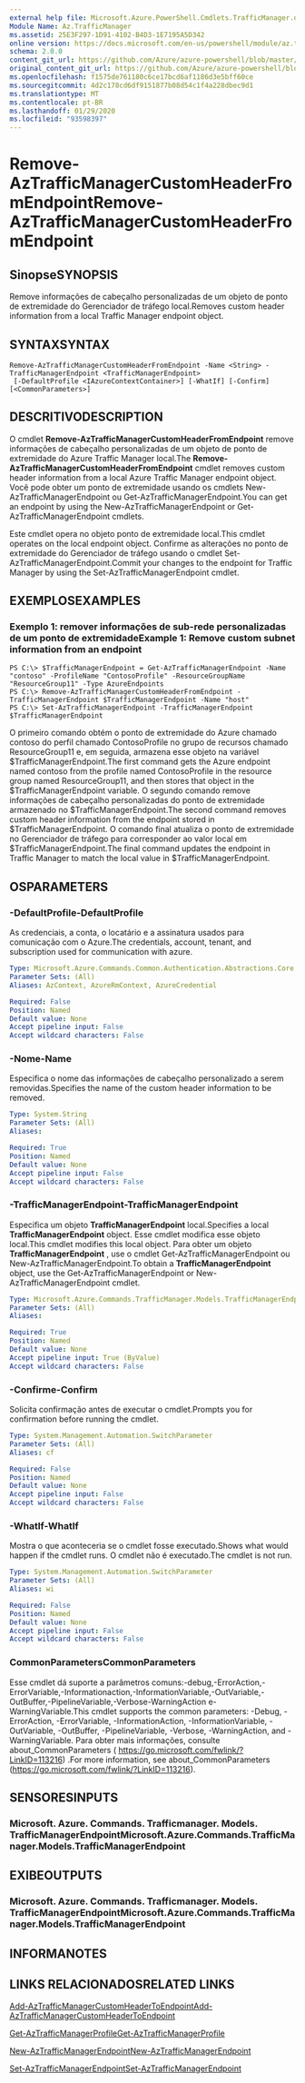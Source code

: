 ```yaml
---
external help file: Microsoft.Azure.PowerShell.Cmdlets.TrafficManager.dll-Help.xml
Module Name: Az.TrafficManager
ms.assetid: 25E3F297-1D91-4102-B4D3-1E7195A5D342
online version: https://docs.microsoft.com/en-us/powershell/module/az.trafficmanager/remove-aztrafficmanagercustomheaderfromendpoint
schema: 2.0.0
content_git_url: https://github.com/Azure/azure-powershell/blob/master/src/TrafficManager/TrafficManager/help/Remove-AzTrafficManagerCustomHeaderFromEndpoint.md
original_content_git_url: https://github.com/Azure/azure-powershell/blob/master/src/TrafficManager/TrafficManager/help/Remove-AzTrafficManagerCustomHeaderFromEndpoint.md
ms.openlocfilehash: f1575de761180c6ce17bcd6af1186d3e5bff60ce
ms.sourcegitcommit: 4d2c178cd6df9151877b08d54c1f4a228dbec9d1
ms.translationtype: MT
ms.contentlocale: pt-BR
ms.lasthandoff: 01/29/2020
ms.locfileid: "93598397"
---
```

# <span data-ttu-id="15002-101">Remove-AzTrafficManagerCustomHeaderFromEndpoint</span><span class="sxs-lookup"><span data-stu-id="15002-101">Remove-AzTrafficManagerCustomHeaderFromEndpoint</span></span>

## <span data-ttu-id="15002-102">Sinopse</span><span class="sxs-lookup"><span data-stu-id="15002-102">SYNOPSIS</span></span>
<span data-ttu-id="15002-103">Remove informações de cabeçalho personalizadas de um objeto de ponto de extremidade do Gerenciador de tráfego local.</span><span class="sxs-lookup"><span data-stu-id="15002-103">Removes custom header information from a local Traffic Manager endpoint object.</span></span>

## <span data-ttu-id="15002-104">SYNTAX</span><span class="sxs-lookup"><span data-stu-id="15002-104">SYNTAX</span></span>

```
Remove-AzTrafficManagerCustomHeaderFromEndpoint -Name <String> -TrafficManagerEndpoint <TrafficManagerEndpoint>
 [-DefaultProfile <IAzureContextContainer>] [-WhatIf] [-Confirm] [<CommonParameters>]
```

## <span data-ttu-id="15002-105">DESCRITIVO</span><span class="sxs-lookup"><span data-stu-id="15002-105">DESCRIPTION</span></span>
<span data-ttu-id="15002-106">O cmdlet **Remove-AzTrafficManagerCustomHeaderFromEndpoint** remove informações de cabeçalho personalizadas de um objeto de ponto de extremidade do Azure Traffic Manager local.</span><span class="sxs-lookup"><span data-stu-id="15002-106">The **Remove-AzTrafficManagerCustomHeaderFromEndpoint** cmdlet removes custom header information from a local Azure Traffic Manager endpoint object.</span></span>
<span data-ttu-id="15002-107">Você pode obter um ponto de extremidade usando os cmdlets New-AzTrafficManagerEndpoint ou Get-AzTrafficManagerEndpoint.</span><span class="sxs-lookup"><span data-stu-id="15002-107">You can get an endpoint by using the New-AzTrafficManagerEndpoint or Get-AzTrafficManagerEndpoint cmdlets.</span></span>

<span data-ttu-id="15002-108">Este cmdlet opera no objeto ponto de extremidade local.</span><span class="sxs-lookup"><span data-stu-id="15002-108">This cmdlet operates on the local endpoint object.</span></span>
<span data-ttu-id="15002-109">Confirme as alterações no ponto de extremidade do Gerenciador de tráfego usando o cmdlet Set-AzTrafficManagerEndpoint.</span><span class="sxs-lookup"><span data-stu-id="15002-109">Commit your changes to the endpoint for Traffic Manager by using the Set-AzTrafficManagerEndpoint cmdlet.</span></span>

## <span data-ttu-id="15002-110">EXEMPLOS</span><span class="sxs-lookup"><span data-stu-id="15002-110">EXAMPLES</span></span>

### <span data-ttu-id="15002-111">Exemplo 1: remover informações de sub-rede personalizadas de um ponto de extremidade</span><span class="sxs-lookup"><span data-stu-id="15002-111">Example 1: Remove custom subnet information from an endpoint</span></span>
```
PS C:\> $TrafficManagerEndpoint = Get-AzTrafficManagerEndpoint -Name "contoso" -ProfileName "ContosoProfile" -ResourceGroupName "ResourceGroup11" -Type AzureEndpoints
PS C:\> Remove-AzTrafficManagerCustomHeaderFromEndpoint -TrafficManagerEndpoint $TrafficManagerEndpoint -Name "host"
PS C:\> Set-AzTrafficManagerEndpoint -TrafficManagerEndpoint $TrafficManagerEndpoint
```

<span data-ttu-id="15002-112">O primeiro comando obtém o ponto de extremidade do Azure chamado contoso do perfil chamado ContosoProfile no grupo de recursos chamado ResourceGroup11 e, em seguida, armazena esse objeto na variável $TrafficManagerEndpoint.</span><span class="sxs-lookup"><span data-stu-id="15002-112">The first command gets the Azure endpoint named contoso from the profile named ContosoProfile in the resource group named ResourceGroup11, and then stores that object in the $TrafficManagerEndpoint variable.</span></span>
<span data-ttu-id="15002-113">O segundo comando remove informações de cabeçalho personalizadas do ponto de extremidade armazenado no $TrafficManagerEndpoint.</span><span class="sxs-lookup"><span data-stu-id="15002-113">The second command removes custom header information from the endpoint stored in $TrafficManagerEndpoint.</span></span>
<span data-ttu-id="15002-114">O comando final atualiza o ponto de extremidade no Gerenciador de tráfego para corresponder ao valor local em $TrafficManagerEndpoint.</span><span class="sxs-lookup"><span data-stu-id="15002-114">The final command updates the endpoint in Traffic Manager to match the local value in $TrafficManagerEndpoint.</span></span>

## <span data-ttu-id="15002-115">OS</span><span class="sxs-lookup"><span data-stu-id="15002-115">PARAMETERS</span></span>

### <span data-ttu-id="15002-116">-DefaultProfile</span><span class="sxs-lookup"><span data-stu-id="15002-116">-DefaultProfile</span></span>
<span data-ttu-id="15002-117">As credenciais, a conta, o locatário e a assinatura usados para comunicação com o Azure.</span><span class="sxs-lookup"><span data-stu-id="15002-117">The credentials, account, tenant, and subscription used for communication with azure.</span></span>

```yaml
Type: Microsoft.Azure.Commands.Common.Authentication.Abstractions.Core.IAzureContextContainer
Parameter Sets: (All)
Aliases: AzContext, AzureRmContext, AzureCredential

Required: False
Position: Named
Default value: None
Accept pipeline input: False
Accept wildcard characters: False
```

### <span data-ttu-id="15002-118">-Nome</span><span class="sxs-lookup"><span data-stu-id="15002-118">-Name</span></span>
<span data-ttu-id="15002-119">Especifica o nome das informações de cabeçalho personalizado a serem removidas.</span><span class="sxs-lookup"><span data-stu-id="15002-119">Specifies the name of the custom header information to be removed.</span></span>

```yaml
Type: System.String
Parameter Sets: (All)
Aliases:

Required: True
Position: Named
Default value: None
Accept pipeline input: False
Accept wildcard characters: False
```

### <span data-ttu-id="15002-120">-TrafficManagerEndpoint</span><span class="sxs-lookup"><span data-stu-id="15002-120">-TrafficManagerEndpoint</span></span>
<span data-ttu-id="15002-121">Especifica um objeto **TrafficManagerEndpoint** local.</span><span class="sxs-lookup"><span data-stu-id="15002-121">Specifies a local **TrafficManagerEndpoint** object.</span></span>
<span data-ttu-id="15002-122">Esse cmdlet modifica esse objeto local.</span><span class="sxs-lookup"><span data-stu-id="15002-122">This cmdlet modifies this local object.</span></span>
<span data-ttu-id="15002-123">Para obter um objeto **TrafficManagerEndpoint** , use o cmdlet Get-AzTrafficManagerEndpoint ou New-AzTrafficManagerEndpoint.</span><span class="sxs-lookup"><span data-stu-id="15002-123">To obtain a **TrafficManagerEndpoint** object, use the Get-AzTrafficManagerEndpoint or New-AzTrafficManagerEndpoint cmdlet.</span></span>

```yaml
Type: Microsoft.Azure.Commands.TrafficManager.Models.TrafficManagerEndpoint
Parameter Sets: (All)
Aliases:

Required: True
Position: Named
Default value: None
Accept pipeline input: True (ByValue)
Accept wildcard characters: False
```

### <span data-ttu-id="15002-124">-Confirme</span><span class="sxs-lookup"><span data-stu-id="15002-124">-Confirm</span></span>
<span data-ttu-id="15002-125">Solicita confirmação antes de executar o cmdlet.</span><span class="sxs-lookup"><span data-stu-id="15002-125">Prompts you for confirmation before running the cmdlet.</span></span>

```yaml
Type: System.Management.Automation.SwitchParameter
Parameter Sets: (All)
Aliases: cf

Required: False
Position: Named
Default value: None
Accept pipeline input: False
Accept wildcard characters: False
```

### <span data-ttu-id="15002-126">-WhatIf</span><span class="sxs-lookup"><span data-stu-id="15002-126">-WhatIf</span></span>
<span data-ttu-id="15002-127">Mostra o que aconteceria se o cmdlet fosse executado.</span><span class="sxs-lookup"><span data-stu-id="15002-127">Shows what would happen if the cmdlet runs.</span></span> <span data-ttu-id="15002-128">O cmdlet não é executado.</span><span class="sxs-lookup"><span data-stu-id="15002-128">The cmdlet is not run.</span></span>

```yaml
Type: System.Management.Automation.SwitchParameter
Parameter Sets: (All)
Aliases: wi

Required: False
Position: Named
Default value: None
Accept pipeline input: False
Accept wildcard characters: False
```

### <span data-ttu-id="15002-129">CommonParameters</span><span class="sxs-lookup"><span data-stu-id="15002-129">CommonParameters</span></span>
<span data-ttu-id="15002-130">Esse cmdlet dá suporte a parâmetros comuns:-debug,-ErrorAction,-ErrorVariable,-Informationaction,-InformationVariable,-OutVariable,-OutBuffer,-PipelineVariable,-Verbose-WarningAction e-WarningVariable.</span><span class="sxs-lookup"><span data-stu-id="15002-130">This cmdlet supports the common parameters: -Debug, -ErrorAction, -ErrorVariable, -InformationAction, -InformationVariable, -OutVariable, -OutBuffer, -PipelineVariable, -Verbose, -WarningAction, and -WarningVariable.</span></span> <span data-ttu-id="15002-131">Para obter mais informações, consulte about_CommonParameters ( https://go.microsoft.com/fwlink/?LinkID=113216) .</span><span class="sxs-lookup"><span data-stu-id="15002-131">For more information, see about_CommonParameters (https://go.microsoft.com/fwlink/?LinkID=113216).</span></span>

## <span data-ttu-id="15002-132">SENSORES</span><span class="sxs-lookup"><span data-stu-id="15002-132">INPUTS</span></span>

### <span data-ttu-id="15002-133">Microsoft. Azure. Commands. Trafficmanager. Models. TrafficManagerEndpoint</span><span class="sxs-lookup"><span data-stu-id="15002-133">Microsoft.Azure.Commands.TrafficManager.Models.TrafficManagerEndpoint</span></span>

## <span data-ttu-id="15002-134">EXIBE</span><span class="sxs-lookup"><span data-stu-id="15002-134">OUTPUTS</span></span>

### <span data-ttu-id="15002-135">Microsoft. Azure. Commands. Trafficmanager. Models. TrafficManagerEndpoint</span><span class="sxs-lookup"><span data-stu-id="15002-135">Microsoft.Azure.Commands.TrafficManager.Models.TrafficManagerEndpoint</span></span>

## <span data-ttu-id="15002-136">INFORMA</span><span class="sxs-lookup"><span data-stu-id="15002-136">NOTES</span></span>

## <span data-ttu-id="15002-137">LINKS RELACIONADOS</span><span class="sxs-lookup"><span data-stu-id="15002-137">RELATED LINKS</span></span>

[<span data-ttu-id="15002-138">Add-AzTrafficManagerCustomHeaderToEndpoint</span><span class="sxs-lookup"><span data-stu-id="15002-138">Add-AzTrafficManagerCustomHeaderToEndpoint</span></span>](./Add-AzTrafficManagerCustomHeaderToEndpoint.md)

[<span data-ttu-id="15002-139">Get-AzTrafficManagerProfile</span><span class="sxs-lookup"><span data-stu-id="15002-139">Get-AzTrafficManagerProfile</span></span>](./Get-AzTrafficManagerEndpoint.md)

[<span data-ttu-id="15002-140">New-AzTrafficManagerEndpoint</span><span class="sxs-lookup"><span data-stu-id="15002-140">New-AzTrafficManagerEndpoint</span></span>](./New-AzTrafficManagerEndpoint.md)

[<span data-ttu-id="15002-141">Set-AzTrafficManagerEndpoint</span><span class="sxs-lookup"><span data-stu-id="15002-141">Set-AzTrafficManagerEndpoint</span></span>](./Set-AzTrafficManagerEndpoint.md)
